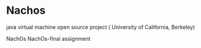 Nachos 
======

java virtual machine open source project    ( University of California, Berkeley)

NachOs
NachOs-final assignment
